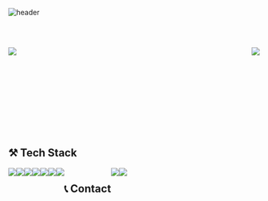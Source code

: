 
![header](https://capsule-render.vercel.app/api?font=Alkatra&type=soft&color=FFFEC4&$height=100&section=header&text=chani's%20Github👀&fontSize=30&)

<br><br>
   
<img align="left" src="https://github-readme-stats.vercel.app/api/top-langs/?username=Chani17&layout=compact"/>
<img align="right" src="https://github-readme-stats.vercel.app/api?username=Chani17&show_icons=true&theme=panda&include_all_commits=true"/>



<br><br><br><br><br><br><br><br><br><br>


## ⚒️ Tech Stack
<div style="display:flex; flex-direction:row;">
<img src="https://img.shields.io/badge/Spring-6DB33F?style=for-the-badge&logo=spring&logoColor=white"/>
<img src="https://img.shields.io/badge/mysql-4479A1?style=for-the-badge&logo=MYSQL&logoColor=white"> 
<img src="https://img.shields.io/badge/amazonaws-232F3E?style=for-the-badge&logo=amazonaws&logoColor=white">
<img src="https://img.shields.io/badge/googlecloud-4285F4?style=for-the-badge&logo=googlecloud&logoColor=white">
<img src="https://img.shields.io/badge/Python-3776AB?style=for-the-badge&logo=PYTHON&logoColor=white">
<img src="https://img.shields.io/badge/Docker-2496ED?style=for-the-badge&logo=DOCKER&logoColor=white">
<img src="https://img.shields.io/badge/Kubernetes-326CE5?style=for-the-badge&logo=KUBERNETES&logoColor=white">

<br><br>

## 📞  Contact
<a href="mailto:cksgml8797@gmail.com">
    <img src="https://img.shields.io/badge/Gmail-EA4335.svg?&style=for-the-badge&logo=GMAIL&logoColor=white"/>
</a>
<a href="mailto:cucute8878@naver.com">
<img src="https://img.shields.io/badge/Naver-03C75A.svg?&style=for-the-badge&logo=NAVER&logoColor=white"/>
</a>
